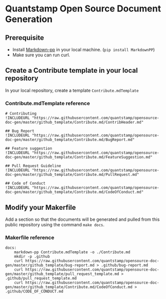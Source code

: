 
# Quantstamp Open Source Document Generation

## Prerequisite
* Install [Markdown-pp](https://github.com/jreese/markdown-pp#installationandusage) in your local machine. (`pip install MarkdownPP`)
* Make sure you can run curl.

## Create a Contribute template in your local repository

In your local repository, create a template `Contribute.mdTemplate`

### Contribute.mdTemplate reference 

```
# Contributing
!INCLUDEURL "https://raw.githubusercontent.com/quantstamp/opensource-doc-gen/master/github_template/Contribute.md/ContribHeader.md"

## Bug Report
!INCLUDEURL "https://raw.githubusercontent.com/quantstamp/opensource-doc-gen/master/github_template/Contribute.md/BugReport.md"

## Feature suggestion
!INCLUDEURL "https://raw.githubusercontent.com/quantstamp/opensource-doc-gen/master/github_template/Contribute.md/FeatureSuggestion.md"

## Pull Request Guideline
!INCLUDEURL "https://raw.githubusercontent.com/quantstamp/opensource-doc-gen/master/github_template/Contribute.md/PullRequest.md"

## Code of Conduct
!INCLUDEURL "https://raw.githubusercontent.com/quantstamp/opensource-doc-gen/master/github_template/Contribute.md/CodeOfConduct.md"
```

## Modify your Makerfile

Add a section so that the documents will be generated and pulled from this public repository using the command `make docs`.

### Makerfile reference

```
docs:
	markdown-pp Contribute.mdTemplate -o ./Contribute.md
	mkdir -p .github
	curl https://raw.githubusercontent.com/quantstamp/opensource-doc-gen/master/github_template/bug-report.md > .github/bug-report.md
	curl https://raw.githubusercontent.com/quantstamp/opensource-doc-gen/master/github_template/pull_request_template.md > .github/pull_request_template.md
	curl https://raw.githubusercontent.com/quantstamp/opensource-doc-gen/master/github_template/Contribute.md/CodeOfConduct.md > .github/CODE_OF_CONDUCT.md

```


